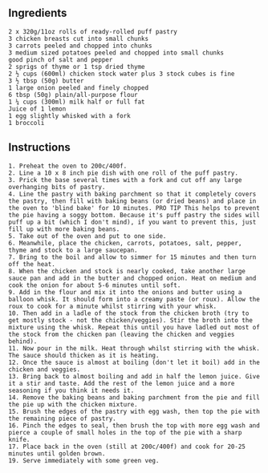 <!-- SPDX-License-Identifier: zlib-acknowledgement -->
## Ingredients
    2 x 320g/11oz rolls of ready-rolled puff pastry
    3 chicken breasts cut into small chunks
    3 carrots peeled and chopped into chunks
    3 medium sized potatoes peeled and chopped into small chunks
    good pinch of salt and pepper
    2 sprigs of thyme or 1 tsp dried thyme
    2 ½ cups (600ml) chicken stock water plus 3 stock cubes is fine
    3 ½ tbsp (50g) butter
    1 large onion peeled and finely chopped
    6 tbsp (50g) plain/all-purpose flour
    1 ¼ cups (300ml) milk half or full fat
    Juice of 1 lemon
    1 egg slightly whisked with a fork
    1 broccoli

## Instructions
    1. Preheat the oven to 200c/400f.
    2. Line a 10 x 8 inch pie dish with one roll of the puff pastry.
    3. Prick the base several times with a fork and cut off any large overhanging bits of pastry.
    4. Line the pastry with baking parchment so that it completely covers the pastry, then fill with baking beans (or dried beans) and place in the oven to 'blind bake' for 10 minutes. PRO TIP This helps to prevent the pie having a soggy bottom. Because it's puff pastry the sides will puff up a bit (which I don't mind), if you want to prevent this, just fill up with more baking beans.
    5. Take out of the oven and put to one side.
    6. Meanwhile, place the chicken, carrots, potatoes, salt, pepper, thyme and stock to a large saucepan.
    7. Bring to the boil and allow to simmer for 15 minutes and then turn off the heat.
    8. When the chicken and stock is nearly cooked, take another large sauce pan and add in the butter and chopped onion. Heat on medium and cook the onion for about 5-6 minutes until soft.
    9. Add in the flour and mix it into the onions and butter using a balloon whisk. It should form into a creamy paste (or roux). Allow the roux to cook for a minute whilst stirring with your whisk.
    10. Then add in a ladle of the stock from the chicken broth (try to get mostly stock - not the chicken/veggies). Stir the broth into the mixture using the whisk. Repeat this until you have ladled out most of the stock from the chicken pan (leaving the chicken and veggies behind).
    11. Now pour in the milk. Heat through whilst stirring with the whisk. The sauce should thicken as it is heating.
    12. Once the sauce is almost at boiling (don't let it boil) add in the chicken and veggies.
    13. Bring back to almost boiling and add in half the lemon juice. Give it a stir and taste. Add the rest of the lemon juice and a more seasoning if you think it needs it.
    14. Remove the baking beans and baking parchment from the pie and fill the pie up with the chicken mixture.
    15. Brush the edges of the pastry with egg wash, then top the pie with the remaining piece of pastry.
    16. Pinch the edges to seal, then brush the top with more egg wash and pierce a couple of small holes in the top of the pie with a sharp knife.
    17. Place back in the oven (still at 200c/400f) and cook for 20-25 minutes until golden brown.
    19. Serve immediately with some green veg.
